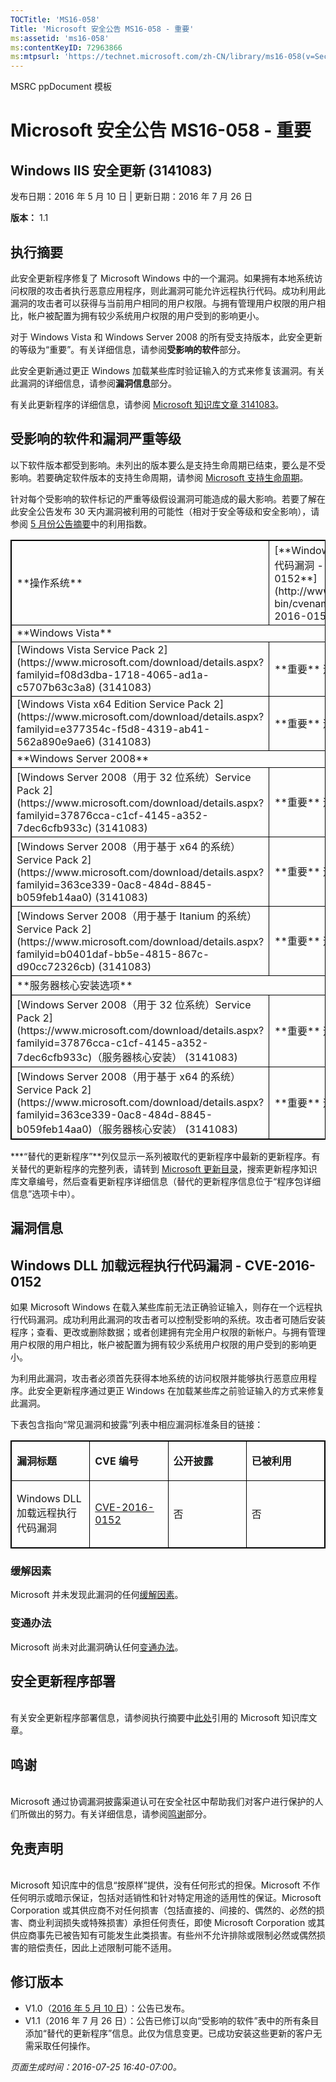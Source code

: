 ```yaml
---
TOCTitle: 'MS16-058'
Title: 'Microsoft 安全公告 MS16-058 - 重要'
ms:assetid: 'ms16-058'
ms:contentKeyID: 72963866
ms:mtpsurl: 'https://technet.microsoft.com/zh-CN/library/ms16-058(v=Security.10)'
---
```


MSRC ppDocument 模板

Microsoft 安全公告 MS16-058 - 重要
==================================

Windows IIS 安全更新 (3141083)
------------------------------

发布日期：2016 年 5 月 10 日 | 更新日期：2016 年 7 月 26 日

**版本：** 1.1

执行摘要
--------

此安全更新程序修复了 Microsoft Windows 中的一个漏洞。如果拥有本地系统访问权限的攻击者执行恶意应用程序，则此漏洞可能允许远程执行代码。成功利用此漏洞的攻击者可以获得与当前用户相同的用户权限。与拥有管理用户权限的用户相比，帐户被配置为拥有较少系统用户权限的用户受到的影响更小。

对于 Windows Vista 和 Windows Server 2008 的所有受支持版本，此安全更新的等级为“重要”。有关详细信息，请参阅**受影响的软件**部分。

此安全更新通过更正 Windows 加载某些库时验证输入的方式来修复该漏洞。有关此漏洞的详细信息，请参阅**漏洞信息**部分。

有关此更新程序的详细信息，请参阅 [Microsoft 知识库文章 3141083](https://support.microsoft.com/zh-cn/kb/3141083)。

受影响的软件和漏洞严重等级
--------------------------

以下软件版本都受到影响。未列出的版本要么是支持生命周期已结束，要么是不受影响。若要确定软件版本的支持生命周期，请参阅 [Microsoft 支持生命周期](http://go.microsoft.com/fwlink/?linkid=21742)。

针对每个受影响的软件标记的严重等级假设漏洞可能造成的最大影响。若要了解在此安全公告发布 30 天内漏洞被利用的可能性（相对于安全等级和安全影响），请参阅 [5 月份公告摘要](https://technet.microsoft.com/zh-cn/library/security/ms16-may)中的利用指数。

<p> </p>
<table style="border:1px solid black;">
<tr>
<td style="border:1px solid black;">
**操作系统**

</td>
<td style="border:1px solid black;">
[**Windows DLL 加载远程执行代码漏洞 - CVE-2016-0152**](http://www.cve.mitre.org/cgi-bin/cvename.cgi?name=cve-2016-0152)

</td>
<td style="border:1px solid black;">
替代的更新\*

</td>
</tr>
<tr>
<td style="border:1px solid black;" colspan="3">
**Windows Vista**

</td>
</tr>
<tr>
<td style="border:1px solid black;">
[Windows Vista Service Pack 2](https://www.microsoft.com/download/details.aspx?familyid=f08d3dba-1718-4065-ad1a-c5707b63c3a8)  
(3141083)

</td>
<td style="border:1px solid black;">
**重要**  
远程执行代码

</td>
<td style="border:1px solid black;">
[MS10-040](http://go.microsoft.com/fwlink/?linkid=191788) 中的 982666

</td>
</tr>
<tr>
<td style="border:1px solid black;">
[Windows Vista x64 Edition Service Pack 2](https://www.microsoft.com/download/details.aspx?familyid=e377354c-f5d8-4319-ab41-562a890e9ae6)  
(3141083)

</td>
<td style="border:1px solid black;">
**重要**  
远程执行代码

</td>
<td style="border:1px solid black;">
[MS10-040](http://go.microsoft.com/fwlink/?linkid=191788) 中的 982666

</td>
</tr>
<tr>
<td style="border:1px solid black;" colspan="3">
**Windows Server 2008**

</td>
</tr>
<tr>
<td style="border:1px solid black;">
[Windows Server 2008（用于 32 位系统）Service Pack 2](https://www.microsoft.com/download/details.aspx?familyid=37876cca-c1cf-4145-a352-7dec6cfb933c)  
(3141083)

</td>
<td style="border:1px solid black;">
**重要**  
远程执行代码

</td>
<td style="border:1px solid black;">
[MS10-040](http://go.microsoft.com/fwlink/?linkid=191788) 中的 982666

</td>
</tr>
<tr>
<td style="border:1px solid black;">
[Windows Server 2008（用于基于 x64 的系统）Service Pack 2](https://www.microsoft.com/download/details.aspx?familyid=363ce339-0ac8-484d-8845-b059feb14aa0)  
(3141083)

</td>
<td style="border:1px solid black;">
**重要**  
远程执行代码

</td>
<td style="border:1px solid black;">
[MS10-040](http://go.microsoft.com/fwlink/?linkid=191788) 中的 982666

</td>
</tr>
<tr>
<td style="border:1px solid black;">
[Windows Server 2008（用于基于 Itanium 的系统）Service Pack 2](https://www.microsoft.com/download/details.aspx?familyid=b0401daf-bb5e-4815-867c-d90cc72326cb)  
(3141083)

</td>
<td style="border:1px solid black;">
**重要**  
远程执行代码

</td>
<td style="border:1px solid black;">
[MS10-040](http://go.microsoft.com/fwlink/?linkid=191788) 中的 982666

</td>
</tr>
<tr>
<td style="border:1px solid black;" colspan="3">
**服务器核心安装选项**

</td>
</tr>
<tr>
<td style="border:1px solid black;">
[Windows Server 2008（用于 32 位系统）Service Pack 2](https://www.microsoft.com/download/details.aspx?familyid=37876cca-c1cf-4145-a352-7dec6cfb933c)（服务器核心安装）  
(3141083)

</td>
<td style="border:1px solid black;">
**重要**  
远程执行代码

</td>
<td style="border:1px solid black;">
[MS10-040](http://go.microsoft.com/fwlink/?linkid=191788) 中的 982666

</td>
</tr>
<tr>
<td style="border:1px solid black;">
[Windows Server 2008（用于基于 x64 的系统）Service Pack 2](https://www.microsoft.com/download/details.aspx?familyid=363ce339-0ac8-484d-8845-b059feb14aa0)（服务器核心安装）  
(3141083)

</td>
<td style="border:1px solid black;">
**重要**  
远程执行代码

</td>
<td style="border:1px solid black;">
[MS10-040](http://go.microsoft.com/fwlink/?linkid=191788) 中的 982666

</td>
</tr>
</table>

\***“替代的更新程序”**列仅显示一系列被取代的更新程序中最新的更新程序。有关替代的更新程序的完整列表，请转到 [Microsoft 更新目录](http://catalog.update.microsoft.com/v7/site/home.aspx)，搜索更新程序知识库文章编号，然后查看更新程序详细信息（替代的更新程序信息位于“程序包详细信息”选项卡中）。

漏洞信息
--------

Windows DLL 加载远程执行代码漏洞 - CVE-2016-0152
------------------------------------------------

如果 Microsoft Windows 在载入某些库前无法正确验证输入，则存在一个远程执行代码漏洞。成功利用此漏洞的攻击者可以控制受影响的系统。攻击者可随后安装程序；查看、更改或删除数据；或者创建拥有完全用户权限的新帐户。与拥有管理用户权限的用户相比，帐户被配置为拥有较少系统用户权限的用户受到的影响更小。

为利用此漏洞，攻击者必须首先获得本地系统的访问权限并能够执行恶意应用程序。此安全更新程序通过更正 Windows 在加载某些库之前验证输入的方式来修复此漏洞。

下表包含指向“常见漏洞和披露”列表中相应漏洞标准条目的链接：

<p> </p>
<table style="border:1px solid black;">
<colgroup>
<col width="25%" />
<col width="25%" />
<col width="25%" />
<col width="25%" />
</colgroup>
<tbody>
<tr class="odd">
<td style="border:1px solid black;"><p><strong>漏洞标题</strong></p></td>
<td style="border:1px solid black;"><p><strong>CVE 编号</strong></p></td>
<td style="border:1px solid black;"><p><strong>公开披露</strong></p></td>
<td style="border:1px solid black;"><p><strong>已被利用</strong></p></td>
</tr>  
<tr class="even">
<td style="border:1px solid black;"><p>Windows DLL 加载远程执行代码漏洞</p></td>
<td style="border:1px solid black;"><p><a href="http://www.cve.mitre.org/cgi-bin/cvename.cgi?name=cve-2016-0152">CVE-2016-0152</a></p></td>
<td style="border:1px solid black;"><p>否</p></td>
<td style="border:1px solid black;"><p>否</p></td>
</tr>  
</tbody>  
</table>
  
### 缓解因素
  
Microsoft 并未发现此漏洞的任何[缓解因素](https://technet.microsoft.com/zh-cn/library/security/dn848375.aspx)。
  
### 变通办法
  
Microsoft 尚未对此漏洞确认任何[变通办法](https://technet.microsoft.com/zh-cn/library/security/dn848375.aspx)。
  
安全更新程序部署  
----------------
  
<span id="sectionToggle3"></span>  
有关安全更新程序部署信息，请参阅执行摘要中[此处](#kbarticle)引用的 Microsoft 知识库文章。
  
鸣谢  
----
  
<span id="sectionToggle4"></span>  
Microsoft 通过协调漏洞披露渠道认可在安全社区中帮助我们对客户进行保护的人们所做出的努力。有关详细信息，请参阅[鸣谢](https://technet.microsoft.com/zh-cn/library/security/mt674627.aspx)部分。
  
免责声明  
--------
  
<span id="sectionToggle5"></span>  
Microsoft 知识库中的信息“按原样”提供，没有任何形式的担保。Microsoft 不作任何明示或暗示保证，包括对适销性和针对特定用途的适用性的保证。Microsoft Corporation 或其供应商不对任何损害（包括直接的、间接的、偶然的、必然的损害、商业利润损失或特殊损害）承担任何责任，即使 Microsoft Corporation 或其供应商事先已被告知有可能发生此类损害。有些州不允许排除或限制必然或偶然损害的赔偿责任，因此上述限制可能不适用。
  
修订版本  
--------
  
<span id="sectionToggle6"></span>  
-   V1.0（[2016 年 5 月 10 日](https://technet.microsoft.com/zh-CN/library/bulletin_publisheddate(v=Security.10))）：公告已发布。  
-   V1.1（2016 年 7 月 26 日）：公告已修订以向“受影响的软件”表中的所有条目添加“替代的更新程序”信息。此仅为信息变更。已成功安装这些更新的客户无需采取任何操作。
  
*页面生成时间：2016-07-25 16:40-07:00。*

